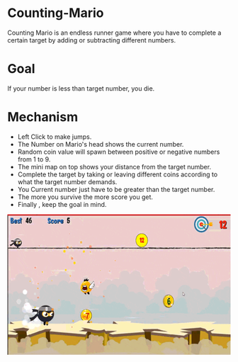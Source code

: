 # Counting-Mario
Counting Mario is an endless runner game where you have to complete a certain target  by adding or subtracting different numbers. 

# Goal
If your number is less than target number, you die.

# Mechanism
- Left Click to make jumps. 
- The Number on Mario's head shows the current number. 
- Random coin value will spawn between positive or negative numbers from 1 to 9.
- The mini map on top shows your distance from the target number. 
- Complete the target by taking or leaving different coins according to what the target number demands. 
- You Current number just have to be greater than the target number. 
- The more you survive the more score you get. 
- Finally , keep the goal in mind. 

![Gameplay Demo](Assets/Sprites/CountingMario.gif)
